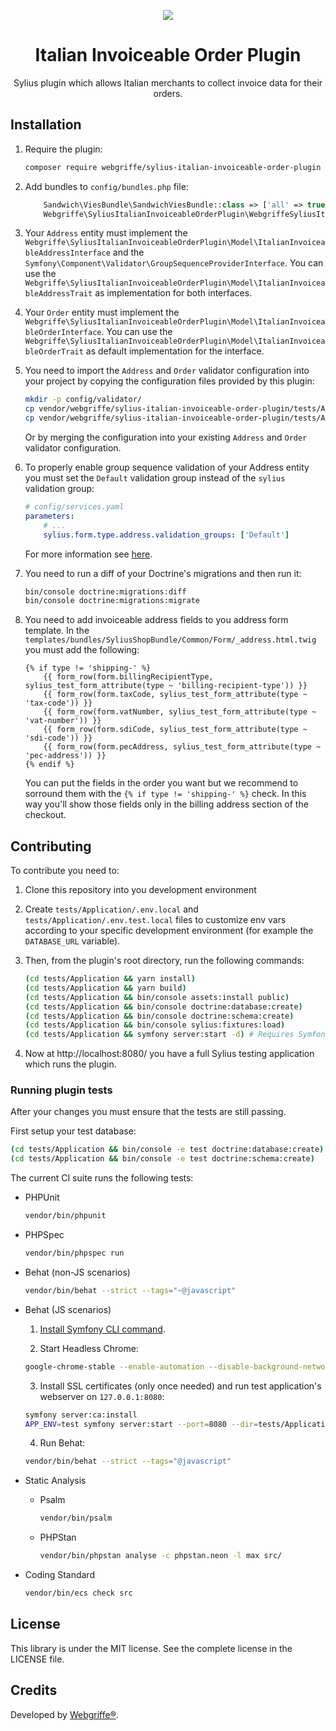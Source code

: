 <p align="center">
    <a href="https://sylius.com" target="_blank">
        <img src="https://demo.sylius.com/assets/shop/img/logo.png" />
    </a>
</p>
<h1 align="center">Italian Invoiceable Order Plugin</h1>

<p align="center">Sylius plugin which allows Italian merchants to collect invoice data for their orders.</p>

## Installation

1. Require the plugin:

   ```bash
   composer require webgriffe/sylius-italian-invoiceable-order-plugin
   ```

2. Add bundles to `config/bundles.php` file:

   ```php
       Sandwich\ViesBundle\SandwichViesBundle::class => ['all' => true],
       Webgriffe\SyliusItalianInvoiceableOrderPlugin\WebgriffeSyliusItalianInvoiceableOrderPlugin::class => ['all' => true],
   ```

3. Your `Address` entity must implement the `Webgriffe\SyliusItalianInvoiceableOrderPlugin\Model\ItalianInvoiceableAddressInterface` and the `Symfony\Component\Validator\GroupSequenceProviderInterface`. You can use the `Webgriffe\SyliusItalianInvoiceableOrderPlugin\Model\ItalianInvoiceableAddressTrait` as implementation for both interfaces.

4. Your `Order` entity must implement the `Webgriffe\SyliusItalianInvoiceableOrderPlugin\Model\ItalianInvoiceableOrderInterface`. You can use the `Webgriffe\SyliusItalianInvoiceableOrderPlugin\Model\ItalianInvoiceableOrderTrait` as default implementation for the interface.

5. You need to import the `Address` and `Order` validator configuration into your project by copying the configuration files provided by this plugin:

   ```bash
   mkdir -p config/validator/
   cp vendor/webgriffe/sylius-italian-invoiceable-order-plugin/tests/Application/config/validator/Address.xml config/validator/
   cp vendor/webgriffe/sylius-italian-invoiceable-order-plugin/tests/Application/config/validator/Order.xml config/validator/
   ```

   Or by merging the configuration into your existing `Address` and `Order` validator configuration.

6. To properly enable group sequence validation of your Address entity you must set the `Default` validation group instead of the `sylius` validation group:

   ```yaml
   # config/services.yaml
   parameters:
       # ...
       sylius.form.type.address.validation_groups: ['Default']
   ```

   For more information see [here](https://symfony.com/doc/current/validation/sequence_provider.html).

7. You need to run a diff of your Doctrine's migrations and then run it:

   ```bash
   bin/console doctrine:migrations:diff
   bin/console doctrine:migrations:migrate
   ```

8. You need to add invoiceable address fields to you address form template. In the `templates/bundles/SyliusShopBundle/Common/Form/_address.html.twig` you must add the following:

   ```twig
   {% if type != 'shipping-' %}
       {{ form_row(form.billingRecipientType, sylius_test_form_attribute(type ~ 'billing-recipient-type')) }}
       {{ form_row(form.taxCode, sylius_test_form_attribute(type ~ 'tax-code')) }}
       {{ form_row(form.vatNumber, sylius_test_form_attribute(type ~ 'vat-number')) }}
       {{ form_row(form.sdiCode, sylius_test_form_attribute(type ~ 'sdi-code')) }}
       {{ form_row(form.pecAddress, sylius_test_form_attribute(type ~ 'pec-address')) }}    
   {% endif %}
   ```

   You can put the fields in the order you want but we recommend to sorround them with the `{% if type != 'shipping-' %}` check. In this way you'll show those fields only in the billing address section of the checkout.

## Contributing

To contribute you need to:

1. Clone this repository into you development environment

2. Create `tests/Application/.env.local` and `tests/Application/.env.test.local` files to customize env vars according to your specific development environment (for example the `DATABASE_URL` variable).

3. Then, from the plugin's root directory, run the following commands:

   ```bash
   (cd tests/Application && yarn install)
   (cd tests/Application && yarn build)
   (cd tests/Application && bin/console assets:install public)
   (cd tests/Application && bin/console doctrine:database:create)
   (cd tests/Application && bin/console doctrine:schema:create)
   (cd tests/Application && bin/console sylius:fixtures:load)
   (cd tests/Application && symfony server:start -d) # Requires Symfony CLI (https://symfony.com/download)
   ```

4. Now at http://localhost:8080/ you have a full Sylius testing application which runs the plugin.

### Running plugin tests

After your changes you must ensure that the tests are still passing.

First setup your test database:

```bash
(cd tests/Application && bin/console -e test doctrine:database:create)
(cd tests/Application && bin/console -e test doctrine:schema:create)
```

The current CI suite runs the following tests:

  - PHPUnit

    ```bash
    vendor/bin/phpunit
    ```

  - PHPSpec

    ```bash
    vendor/bin/phpspec run
    ```

  - Behat (non-JS scenarios)

    ```bash
    vendor/bin/behat --strict --tags="~@javascript"
    ```

  - Behat (JS scenarios)

    1. [Install Symfony CLI command](https://symfony.com/download).

    2. Start Headless Chrome:
    
      ```bash
      google-chrome-stable --enable-automation --disable-background-networking --no-default-browser-check --no-first-run --disable-popup-blocking --disable-default-apps --allow-insecure-localhost --disable-translate --disable-extensions --no-sandbox --enable-features=Metal --headless --remote-debugging-port=9222 --window-size=2880,1800 --proxy-server='direct://' --proxy-bypass-list='*' http://127.0.0.1
      ```
    
    3. Install SSL certificates (only once needed) and run test application's webserver on `127.0.0.1:8080`:
    
      ```bash
      symfony server:ca:install
      APP_ENV=test symfony server:start --port=8080 --dir=tests/Application/public --daemon
      ```
    
    4. Run Behat:
    
      ```bash
      vendor/bin/behat --strict --tags="@javascript"
      ```
    
  - Static Analysis
  
    - Psalm
    
      ```bash
      vendor/bin/psalm
      ```
      
    - PHPStan
    
      ```bash
      vendor/bin/phpstan analyse -c phpstan.neon -l max src/  
      ```

  - Coding Standard
  
    ```bash
    vendor/bin/ecs check src
    ```

## License

This library is under the MIT license. See the complete license in the LICENSE file.

## Credits

Developed by [Webgriffe®](http://www.webgriffe.com/).